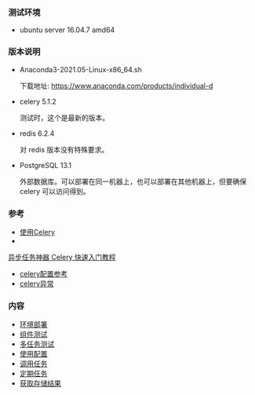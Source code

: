 

### 测试环境

* ubuntu server 16.04.7 amd64


### 版本说明

* Anaconda3-2021.05-Linux-x86_64.sh
 
  下载地址: https://www.anaconda.com/products/individual-d

* celery 5.1.2

  测试时，这个是最新的版本。

* redis 6.2.4

  对 redis 版本没有特殊要求。

* PostgreSQL 13.1

  外部数据库。可以部署在同一机器上，也可以部署在其他机器上，但要确保 celery 可以访问得到。

### 参考

* [使用Celery](https://zhuanlan.zhihu.com/p/22304455)
* 
[异步任务神器 Celery 快速入门教程](https://blog.csdn.net/chenqiuge1984/article/details/80127446?utm_medium=distribute.pc_relevant_t0.none-task-blog-2%7Edefault%7EBlogCommendFromMachineLearnPai2%7Edefault-1.control&depth_1-utm_source=distribute.pc_relevant_t0.none-task-blog-2%7Edefault%7EBlogCommendFromMachineLearnPai2%7Edefault-1.control)
* [celery配置参考](https://www.cnblogs.com/cwp-bg/p/8759638.html#celery配置)
* [celery异常](https://docs.celeryproject.org/en/4.0/reference/celery.exceptions.html#celery.exceptions)


### 内容

* [环境部署](01_环境部署.md)
* [组件测试](02_组件测试.md)
* [多任务测试](03_多任务测试.md)
* [使用配置](04_使用配置.md)
* [调用任务](05_调用任务.md)
* [定期任务](06_定期任务.md)
* [获取存储结果](07_获取存储结果.md)
